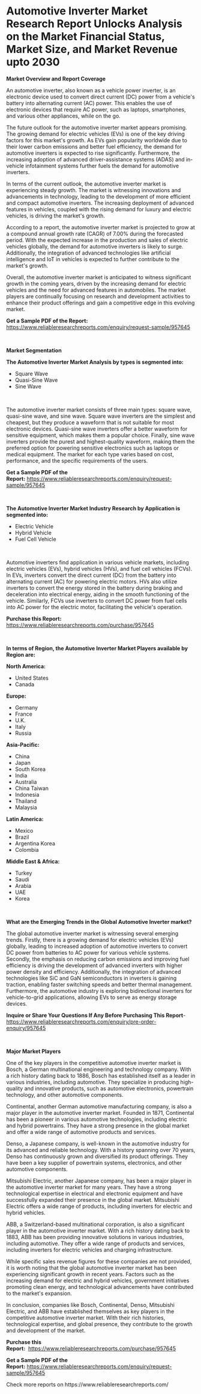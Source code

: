 <p><h1>Automotive Inverter Market Research Report Unlocks Analysis on the Market Financial Status, Market Size, and Market Revenue upto 2030</h1></p><p><strong>Market Overview and Report Coverage</strong></p>
<p><p>An automotive inverter, also known as a vehicle power inverter, is an electronic device used to convert direct current (DC) power from a vehicle's battery into alternating current (AC) power. This enables the use of electronic devices that require AC power, such as laptops, smartphones, and various other appliances, while on the go.</p><p>The future outlook for the automotive inverter market appears promising. The growing demand for electric vehicles (EVs) is one of the key driving factors for this market's growth. As EVs gain popularity worldwide due to their lower carbon emissions and better fuel efficiency, the demand for automotive inverters is expected to rise significantly. Furthermore, the increasing adoption of advanced driver-assistance systems (ADAS) and in-vehicle infotainment systems further fuels the demand for automotive inverters.</p><p>In terms of the current outlook, the automotive inverter market is experiencing steady growth. The market is witnessing innovations and advancements in technology, leading to the development of more efficient and compact automotive inverters. The increasing deployment of advanced features in vehicles, coupled with the rising demand for luxury and electric vehicles, is driving the market's growth.</p><p>According to a report, the automotive inverter market is projected to grow at a compound annual growth rate (CAGR) of 7.00% during the forecasted period. With the expected increase in the production and sales of electric vehicles globally, the demand for automotive inverters is likely to surge. Additionally, the integration of advanced technologies like artificial intelligence and IoT in vehicles is expected to further contribute to the market's growth.</p><p>Overall, the automotive inverter market is anticipated to witness significant growth in the coming years, driven by the increasing demand for electric vehicles and the need for advanced features in automobiles. The market players are continually focusing on research and development activities to enhance their product offerings and gain a competitive edge in this evolving market.</p></p>
<p><strong>Get a Sample PDF of the Report:</strong> <a href="https://www.reliableresearchreports.com/enquiry/request-sample/957645">https://www.reliableresearchreports.com/enquiry/request-sample/957645</a></p>
<p>&nbsp;</p>
<p><strong>Market Segmentation</strong></p>
<p><strong>The Automotive Inverter Market Analysis by types is segmented into:</strong></p>
<p><ul><li>Square Wave</li><li>Quasi-Sine Wave</li><li>Sine Wave</li></ul></p>
<p>&nbsp;</p>
<p><p>The automotive inverter market consists of three main types: square wave, quasi-sine wave, and sine wave. Square wave inverters are the simplest and cheapest, but they produce a waveform that is not suitable for most electronic devices. Quasi-sine wave inverters offer a better waveform for sensitive equipment, which makes them a popular choice. Finally, sine wave inverters provide the purest and highest-quality waveform, making them the preferred option for powering sensitive electronics such as laptops or medical equipment. The market for each type varies based on cost, performance, and the specific requirements of the users.</p></p>
<p><strong>Get a Sample PDF of the Report:</strong>&nbsp;<a href="https://www.reliableresearchreports.com/enquiry/request-sample/957645">https://www.reliableresearchreports.com/enquiry/request-sample/957645</a></p>
<p>&nbsp;</p>
<p><strong>The Automotive Inverter Market Industry Research by Application is segmented into:</strong></p>
<p><ul><li>Electric Vehicle</li><li>Hybrid Vehicle</li><li>Fuel Cell Vehicle</li></ul></p>
<p>&nbsp;</p>
<p><p>Automotive inverters find application in various vehicle markets, including electric vehicles (EVs), hybrid vehicles (HVs), and fuel cell vehicles (FCVs). In EVs, inverters convert the direct current (DC) from the battery into alternating current (AC) for powering electric motors. HVs also utilize inverters to convert the energy stored in the battery during braking and deceleration into electrical energy, aiding in the smooth functioning of the vehicle. Similarly, FCVs use inverters to convert DC power from fuel cells into AC power for the electric motor, facilitating the vehicle's operation.</p></p>
<p><strong>Purchase this Report:</strong>&nbsp; <a href="https://www.reliableresearchreports.com/purchase/957645">https://www.reliableresearchreports.com/purchase/957645</a></p>
<p>&nbsp;</p>
<p><strong>In terms of Region, the Automotive Inverter Market Players available by Region are:</strong></p>
<p>
    <p> <strong> North America: </strong>
        <ul>
            <li>United States</li>
            <li>Canada</li>
        </ul>
        </p> 
    <p> <strong> Europe: </strong>
        <ul>
            <li>Germany</li>
            <li>France</li>
            <li>U.K.</li>
            <li>Italy</li>
            <li>Russia</li>
        </ul>
        </p> 
    <p> <strong> Asia-Pacific: </strong>
        <ul>
            <li>China</li>
            <li>Japan</li>
            <li>South Korea</li>
            <li>India</li>
            <li>Australia</li>
            <li>China Taiwan</li>
            <li>Indonesia</li>
            <li>Thailand</li>
            <li>Malaysia</li>
        </ul>
        </p> 
    <p> <strong> Latin America: </strong>
        <ul>
            <li>Mexico</li>
            <li>Brazil</li>
            <li>Argentina Korea</li>
            <li>Colombia</li>
        </ul>
        </p> 
    <p> <strong> Middle East & Africa: </strong>
        <ul>
            <li>Turkey</li>
            <li>Saudi</li>
            <li>Arabia</li>
            <li>UAE</li>
            <li>Korea</li>
        </ul>
    </p>
    </p>
<p>&nbsp;</p>
<p><strong>What are the Emerging Trends in the Global Automotive Inverter market?</strong></p>
<p><p>The global automotive inverter market is witnessing several emerging trends. Firstly, there is a growing demand for electric vehicles (EVs) globally, leading to increased adoption of automotive inverters to convert DC power from batteries to AC power for various vehicle systems. Secondly, the emphasis on reducing carbon emissions and improving fuel efficiency is driving the development of advanced inverters with higher power density and efficiency. Additionally, the integration of advanced technologies like SiC and GaN semiconductors in inverters is gaining traction, enabling faster switching speeds and better thermal management. Furthermore, the automotive industry is exploring bidirectional inverters for vehicle-to-grid applications, allowing EVs to serve as energy storage devices.</p></p>
<p><strong>Inquire or Share Your Questions If Any Before Purchasing This Report</strong>- <a href="https://www.reliableresearchreports.com/enquiry/pre-order-enquiry/957645">https://www.reliableresearchreports.com/enquiry/pre-order-enquiry/957645</a></p>
<p>&nbsp;</p>
<p><strong>Major Market Players</strong></p>
<p><p>One of the key players in the competitive automotive inverter market is Bosch, a German multinational engineering and technology company. With a rich history dating back to 1886, Bosch has established itself as a leader in various industries, including automotive. They specialize in producing high-quality and innovative products, such as automotive electronics, powertrain technology, and other automotive components.</p><p>Continental, another German automotive manufacturing company, is also a major player in the automotive inverter market. Founded in 1871, Continental has been a pioneer in various automotive technologies, including electric and hybrid powertrains. They have a strong presence in the global market and offer a wide range of automotive products and services.</p><p>Denso, a Japanese company, is well-known in the automotive industry for its advanced and reliable technology. With a history spanning over 70 years, Denso has continuously grown and diversified its product offerings. They have been a key supplier of powertrain systems, electronics, and other automotive components.</p><p>Mitsubishi Electric, another Japanese company, has been a major player in the automotive inverter market for many years. They have a strong technological expertise in electrical and electronic equipment and have successfully expanded their presence in the global market. Mitsubishi Electric offers a wide range of products, including inverters for electric and hybrid vehicles.</p><p>ABB, a Switzerland-based multinational corporation, is also a significant player in the automotive inverter market. With a rich history dating back to 1883, ABB has been providing innovative solutions in various industries, including automotive. They offer a wide range of products and services, including inverters for electric vehicles and charging infrastructure.</p><p>While specific sales revenue figures for these companies are not provided, it is worth noting that the global automotive inverter market has been experiencing significant growth in recent years. Factors such as the increasing demand for electric and hybrid vehicles, government initiatives promoting clean energy, and technological advancements have contributed to the market's expansion.</p><p>In conclusion, companies like Bosch, Continental, Denso, Mitsubishi Electric, and ABB have established themselves as key players in the competitive automotive inverter market. With their rich histories, technological expertise, and global presence, they contribute to the growth and development of the market.</p></p>
<p><strong>Purchase this Report:</strong>&nbsp;&nbsp;<a href="https://www.reliableresearchreports.com/purchase/957645">https://www.reliableresearchreports.com/purchase/957645</a></p>
<p></p>
<p><strong>Get a Sample PDF of the Report:</strong>&nbsp;<a href="https://www.reliableresearchreports.com/enquiry/request-sample/957645">https://www.reliableresearchreports.com/enquiry/request-sample/957645</a></p>
<p>Check more reports on https://www.reliableresearchreports.com/</p>